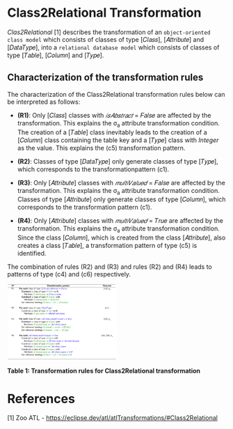 # Class2Relational Transformation

*Clas2Relational* [1] describes the transformation of an ```object-oriented class model``` which consists of classes of type [𝐶𝑙𝑎𝑠𝑠], [𝐴𝑡𝑡𝑟𝑖𝑏𝑢𝑡𝑒] and [𝐷𝑎𝑡𝑎𝑇𝑦𝑝𝑒], into a ```relational database model``` which consists of classes of type [𝑇𝑎𝑏𝑙𝑒], [𝐶𝑜𝑙𝑢𝑚𝑛] and [𝑇𝑦𝑝𝑒].

## Characterization of the transformation rules

The characterization of the Class2Relational transformation rules below can be interpreted as follows:

* **(R1)**: Only [𝐶𝑙𝑎𝑠𝑠] classes with *𝑖𝑠𝐴𝑏𝑠𝑡𝑟𝑎𝑐𝑡* = 𝐹𝑎𝑙𝑠𝑒 are affected by the transformation. This explains the &sigma;<sub>a</sub> attribute transformation condition. The creation of a [𝑇𝑎𝑏𝑙𝑒] class inevitably leads to the creation of a [𝐶𝑜𝑙𝑢𝑚𝑛] class containing the table key and a [𝑇𝑦𝑝𝑒] class with *Integer* as the value. This explains the (c5) transformation pattern.

* **(R2)**: Classes of type [𝐷𝑎𝑡𝑎𝑇𝑦𝑝𝑒] only generate classes of type [𝑇𝑦𝑝𝑒], which corresponds to the transformationpattern (c1).

* **(R3)**: Only [𝐴𝑡𝑡𝑟𝑖𝑏𝑢𝑡𝑒] classes with *𝑚𝑢𝑙𝑡𝑖𝑉𝑎𝑙𝑢𝑒𝑑* = 𝐹𝑎𝑙𝑠𝑒 are affected by the transformation. This explains the &sigma;<sub>a</sub> attribute transformation condition. Classes of type [𝐴𝑡𝑡𝑟𝑖𝑏𝑢𝑡𝑒] only generate classes of type [𝐶𝑜𝑙𝑢𝑚𝑛], which corresponds to the transformation pattern (c1).

* **(R4)**: Only [𝐴𝑡𝑡𝑟𝑖𝑏𝑢𝑡𝑒] classes with *𝑚𝑢𝑙𝑡𝑖𝑉𝑎𝑙𝑢𝑒𝑑* = 𝑇𝑟𝑢𝑒 are affected by the transformation. This explains the &sigma;<sub>a</sub> attribute transformation condition. Since the class [𝐶𝑜𝑙𝑢𝑚𝑛], which is created from the class [𝐴𝑡𝑡𝑟𝑖𝑏𝑢𝑡𝑒], also creates a class [𝑇𝑎𝑏𝑙𝑒], a transformation pattern of type (c5) is identified.

The combination of rules (R2) and (R3) and rules (R2) and (R4) leads to patterns of type (c4) and (c6) respectively.


<img src="images/Class2Relational transformation.png" alt="class2relational" title="Class2Relational transformation rules" style="width: 50%; height: auto;">

**Table 1: Transformation rules for Class2Relational transformation**

# References
[1] Zoo ATL - https://eclipse.dev/atl/atlTransformations/#Class2Relational